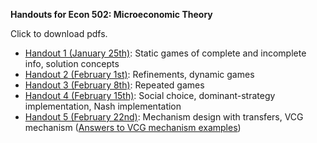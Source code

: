 **Handouts for Econ 502: Microeconomic Theory**

Click to download pdfs.

* [Handout 1 (January 25th)](e502-h1/e502-h1.pdf?raw=true): Static games of complete and incomplete info, solution concepts
* [Handout 2 (February 1st)](e502-h2/e502-h2.pdf?raw=true): Refinements, dynamic games
* [Handout 3 (February 8th)](e502-h3/e502-h3.pdf?raw=true): Repeated games
* [Handout 4 (February 15th)](e502-h4/e502-h4.pdf?raw=true): Social choice, dominant-strategy implementation, Nash implementation
* [Handout 5 (February 22nd)](e502-h5/e502-h5.pdf?raw=true): Mechanism design with transfers, VCG mechanism ([Answers to VCG mechanism examples](e502-h5/e502-h5.pdf?raw=true))